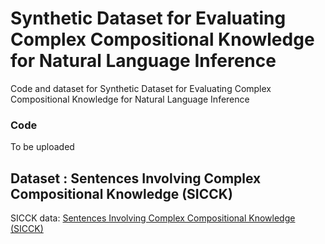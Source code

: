 # Synthetic Dataset for Evaluating Complex Compositional Knowledge for Natural Language Inference
Code and dataset for Synthetic Dataset for Evaluating Complex Compositional Knowledge for Natural Language Inference


### Code
To be uploaded

## Dataset : Sentences Involving Complex Compositional Knowledge (SICCK)
SICCK data: <a href="https://github.com/clulab/releases/tree/master/acl2023-nlrse-sicck/data/SICCK"> Sentences Involving Complex Compositional Knowledge (SICCK) </a>